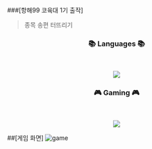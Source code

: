 ###[항해99 코육대 1기 출작]
>종목 
송편 터뜨리기


<h3 align="center"><b>📚 Languages 📚</b></h3>
</br>
<p align="center">
<img src="https://img.shields.io/badge/c%23-%23239120.svg?style=for-the-badge&logo=c-sharp&logoColor=white"/>
</p>

<h3 align="center"><b>🎮 Gaming 🎮</b></h3>
</br>
<p align="center">
<img src="https://img.shields.io/badge/unity-%23000000.svg?style=for-the-badge&logo=unity&logoColor=white"/>
</p>

##[게임 화면]
![game](https://github.com/Opadak/Songpyoen_Unity/assets/72779772/0cf2435b-da73-4374-84cf-7a5dcfe5e6fd)
